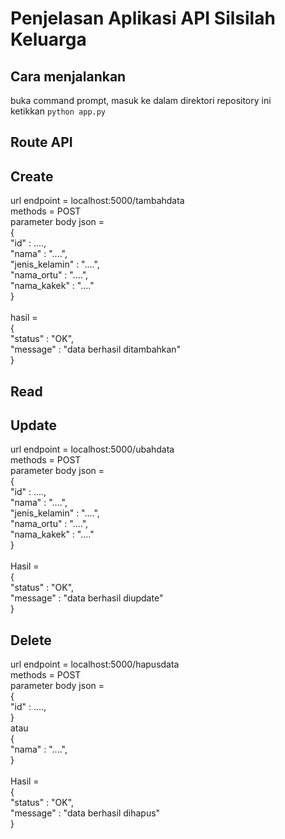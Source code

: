 # Penjelasan Aplikasi API Silsilah Keluarga

## Cara menjalankan
buka command prompt, masuk ke dalam direktori repository ini<br>
ketikkan `python app.py`

## Route API
## Create
url endpoint = localhost:5000/tambahdata<br>
methods = POST<br>
parameter body json =<br> 
{<br>
"id" : ....,<br>
   "nama" : "....",<br>
   "jenis_kelamin" : "....",<br>
   "nama_ortu" : "....",<br>
   "nama_kakek" : "...."<br>
}<br><br>
hasil =<br>
{<br>
    "status" : "OK",<br>
    "message" : "data berhasil ditambahkan"<br>
}<br>

## Read
## Update
url endpoint = localhost:5000/ubahdata<br>
methods = POST<br>
parameter body json =<br> 
{<br>
"id" : ....,<br>
"nama" : "....",<br>
"jenis_kelamin" : "....",<br>
"nama_ortu" : "....",<br>
"nama_kakek" : "...."<br>
}<br><br>
Hasil =<br>
{<br>
    "status" : "OK",<br>
    "message" : "data berhasil diupdate"<br>
}
## Delete
url endpoint = localhost:5000/hapusdata<br>
methods = POST<br>
parameter body json =<br> 
{<br>
"id" : ....,<br>
}<br>
atau<br>
{<br>
"nama" : "....",<br>
}<br><br>
Hasil =<br>
{<br>
    "status" : "OK",<br>
    "message" : "data berhasil dihapus"<br>
}